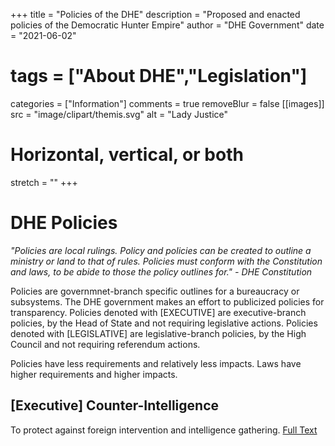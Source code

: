 +++
title = "Policies of the DHE"
description = "Proposed and enacted policies of the Democratic Hunter Empire"
author = "DHE Government"
date = "2021-06-02"
# tags = ["About DHE","Legislation"]
categories = ["Information"]
comments = true
removeBlur = false
[[images]]
  src = "image/clipart/themis.svg"
  alt = "Lady Justice"
  # Horizontal, vertical, or both
  stretch = ""
+++

# DHE Policies

*"Policies are local rulings. Policy and policies can be created to outline a
ministry or land to that of rules. Policies must conform with the Constitution
and laws, to be abide to those the policy outlines for." - DHE Constitution*

Policies are governmnet-branch specific outlines for a bureaucracy or
subsystems. The DHE government makes an effort to publicized policies for
transparency.  Policies denoted with [EXECUTIVE] are executive-branch policies,
by the Head of State and not requiring legislative actions.  Policies denoted
with [LEGISLATIVE] are legislative-branch policies, by the High Council and not
requiring referendum actions.

Policies have less requirements and relatively less impacts. Laws have higher
requirements and higher impacts.

## [Executive] Counter-Intelligence

To protect against foreign intervention and intelligence gathering. [Full
Text](/pdf/policies/counter-intelligence.pdf)
